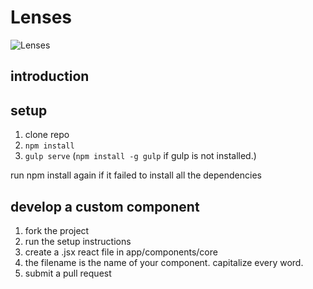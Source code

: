 # Lenses

![Lenses](https://raw.githubusercontent.com/lenses/lenses-react/master/public/images/lenses-logo.png
"Lenses")

## introduction

## setup
1. clone repo
2. `npm install`
3. `gulp serve` (`npm install -g gulp` if gulp is not installed.)

run npm install again if it failed to install all the dependencies

## develop a custom component
1. fork the project
2. run the setup instructions
3. create a .jsx react file in app/components/core
4. the filename is the name of your component. capitalize every word.
5. submit a pull request

